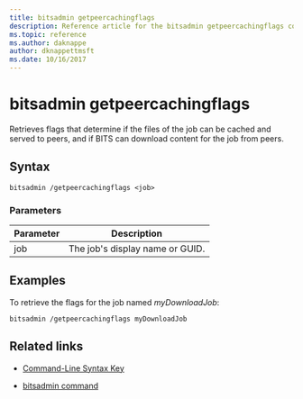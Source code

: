 ```yaml
---
title: bitsadmin getpeercachingflags
description: Reference article for the bitsadmin getpeercachingflags command, which retrieves flags that determine if the files of the job can be cached and served to peers, and if BITS can download content for the job from peers.
ms.topic: reference
ms.author: daknappe
author: dknappettmsft
ms.date: 10/16/2017
---
```

# bitsadmin getpeercachingflags



Retrieves flags that determine if the files of the job can be cached and served to peers, and if BITS can download content for the job from peers.

## Syntax

```
bitsadmin /getpeercachingflags <job>
```

### Parameters

| Parameter | Description |
| -------------- | -------------- |
| job | The job's display name or GUID. |

## Examples

To retrieve the flags for the job named *myDownloadJob*:

```
bitsadmin /getpeercachingflags myDownloadJob
```

## Related links

- [Command-Line Syntax Key](command-line-syntax-key.md)

- [bitsadmin command](bitsadmin.md)
